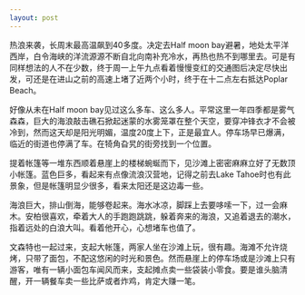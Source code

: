 ```yaml
---
layout: post
---
```


热浪来袭，长周末最高温飙到40多度。决定去Half moon bay避暑，地处太平洋西岸，白令海峡的洋流源源不断自北向南补充冷水，再热也热不到哪里去。可是有同样想法的人不在少数，终于周一上午九点看着慢慢变红的交通图后决定尽快出发，可还是在进山之前的高速上堵了近两个小时，终于在十二点左右抵达Poplar Beach。

好像从未在Half moon bay见过这么多车、这么多人。平常这里一年四季都是雾气森森，巨大的海浪敲击礁石掀起迷蒙的水雾笼罩在整个天空，要穿冲锋衣才不会被冷到，然而这天却是阳光明媚，温度20度上下，正是最宜人。停车场早已爆满，临近的街道也停满了车。在犄角旮旯的街旁找到一个位置。

提着帐篷等一堆东西顺着悬崖上的楼梯蜿蜒而下，见沙滩上密密麻麻立好了无数顶小帐篷。蓝色巨多，看起来有点像流浪汉营地，记得之前去Lake Tahoe时也有此景象，但是帐篷明显少很多，看来太阳还是这边毒一些。

海浪巨大，排山倒海，能够卷起来。海水冰凉，脚踩上去要哆嗦一下，过一会麻木。安柏很喜欢，牵着大人的手跑跑跳跳，躲着奔来的海浪，又追着退去的潮水，指着远处的白浪大叫。看着他开心，心想堵车也值了。

文森特也一起过来，支起大帐篷，两家人坐在沙滩上玩，很有趣。海滩不允许烧烤，只带了面包，不配这悠闲的时光和景色。然而悬崖上的停车场或是沙滩上只有游客，唯有一辆小面包车闻风而来，支起摊点卖一些袋装小零食。要是谁头脑清醒，开一辆餐车卖一些比萨或者炸鸡，肯定大赚一笔。